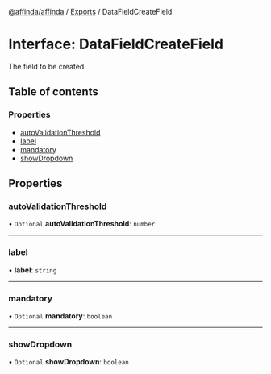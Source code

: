 [@affinda/affinda](../README.md) / [Exports](../modules.md) / DataFieldCreateField

# Interface: DataFieldCreateField

The field to be created.

## Table of contents

### Properties

- [autoValidationThreshold](DataFieldCreateField.md#autovalidationthreshold)
- [label](DataFieldCreateField.md#label)
- [mandatory](DataFieldCreateField.md#mandatory)
- [showDropdown](DataFieldCreateField.md#showdropdown)

## Properties

### autoValidationThreshold

• `Optional` **autoValidationThreshold**: `number`

___

### label

• **label**: `string`

___

### mandatory

• `Optional` **mandatory**: `boolean`

___

### showDropdown

• `Optional` **showDropdown**: `boolean`
